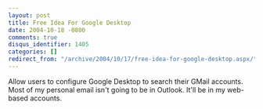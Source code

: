 ```yaml
---
layout: post
title: Free Idea For Google Desktop
date: 2004-10-18 -0800
comments: true
disqus_identifier: 1405
categories: []
redirect_from: "/archive/2004/10/17/free-idea-for-google-desktop.aspx/"
---
```


Allow users to configure Google Desktop to search their GMail accounts.
Most of my personal email isn't going to be in Outlook. It'll be in my
web-based accounts.

